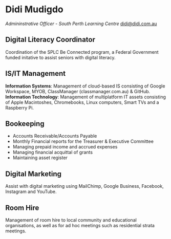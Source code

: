 # Didi Mudigdo
*Admininstrative Officer - South Perth Learning Centre*
didi@didi.com.au

## Digital Literacy Coordinator
Coordination of the SPLC Be Connected program, a Federal Government funded initative to assist seniors with digital literacy.

## IS/IT Management
**Information Systems**: Management of cloud-based IS consisting of Google Workspace, MYOB, ClassManager (classmanager.com.au) & GitHub.  
**Information Technology**: Management of multiplatform IT assets consisting of Apple Macintoshes, Chromebooks, Linux computers, Smart TVs and a Raspberry Pi. 
 
## Bookeeping
* Accounts Receivable/Accounts Payable
* Monthly Financial reports for the Treasurer & Executive Committee
* Managing prepaid income and accrued expenses
* Managing financial acquittal of grants
* Maintaining asset register

## Digital Marketing
Assist with digital marketing using MailChimp, Google Business, Facebook, Instagram and YouTube.

## Room Hire
Management of room hire to local community and educational organisations, as well as for ad hoc meetings such as residential strata meetings.
